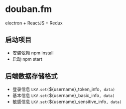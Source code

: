 # douban.fm
electron + ReactJS + Redux

## 启动项目
* 安装依赖 npm install
* 启动 npm start

## 后端数据存储格式

* 登录信息 `LKV.set(`${username}_token_info`, data)`
* 基本信息 `LKV.set(`${username}_basic_info`, data)`
* 敏感信息 `LKV.set(`${username}_sensitive_info`, data)`
